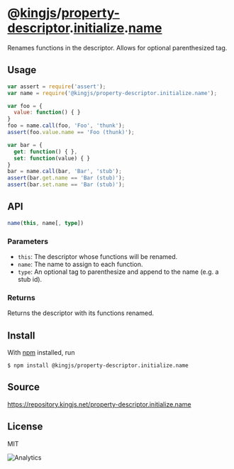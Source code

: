 # @[kingjs][@kingjs]/[property-descriptor][ns0].[initialize][ns1].[name][ns2]
Renames functions in the descriptor. Allows for optional parenthesized tag.
## Usage
```js
var assert = require('assert');
var name = require('@kingjs/property-descriptor.initialize.name');

var foo = {
  value: function() { }
}
foo = name.call(foo, 'Foo', 'thunk');
assert(foo.value.name == 'Foo (thunk)');

var bar = {
  get: function() { }, 
  set: function(value) { }
}
bar = name.call(bar, 'Bar', 'stub');
assert(bar.get.name == 'Bar (stub)');
assert(bar.set.name == 'Bar (stub)');

```

## API
```ts
name(this, name[, type])
```
### Parameters
- `this`: The descriptor whose functions will be renamed.
- `name`: The name to assign to each function.
- `type`: An optional tag to parenthesize and append to the name (e.g. a stub id).
### Returns
Returns the descriptor with its functions renamed.

## Install
With [npm](https://npmjs.org/) installed, run
```
$ npm install @kingjs/property-descriptor.initialize.name
```
## Source
https://repository.kingjs.net/property-descriptor.initialize.name
## License
MIT

![Analytics](https://analytics.kingjs.net/property-descriptor/initialize/name)

[@kingjs]: https://www.npmjs.com/package/kingjs
[ns0]: https://www.npmjs.com/package/@kingjs/property-descriptor
[ns1]: https://www.npmjs.com/package/@kingjs/property-descriptor.initialize
[ns2]: https://www.npmjs.com/package/@kingjs/property-descriptor.initialize.name
